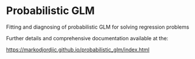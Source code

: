# Probabilistic GLM

Fitting and diagnosing of probabilistic GLM for solving regression problems

Further details and comprehensive documentation available at the:

https://markodjordjic.github.io/probabilistic_glm/index.html